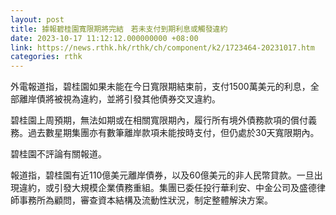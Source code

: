 ```yaml
---
layout: post
title: 據報碧桂園寬限期將完結　若未支付到期利息或觸發違約
date: 2023-10-17 11:12:12.000000000 +08:00
link: https://news.rthk.hk/rthk/ch/component/k2/1723464-20231017.htm
categories: rthk
---
```


外電報道指，碧桂園如果未能在今日寬限期結束前，支付1500萬美元的利息，全部離岸債將被視為違約，並將引發其他債券交叉違約。

碧桂園上周預期，無法如期或在相關寬限期內，履行所有境外債務款項的償付義務。過去數星期集團亦有數筆離岸款項未能按時支付，但仍處於30天寬限期內。

碧桂園不評論有關報道。

報道指，碧桂園有近110億美元離岸債券，以及60億美元的非人民幣貸款。一旦出現違約，或引發大規模企業債務重組。集團已委任投行華利安、中金公司及盛德律師事務所為顧問，審查資本結構及流動性狀況，制定整體解決方案。
